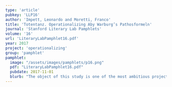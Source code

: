 ```yaml
---
type: 'article'
pubkey: 'LLP16'
author: 'Impett, Leonardo and Moretti, Franco'
title: 'Totentanz. Operationalizing Aby Warburg’s Pathosformeln'
journal: 'Stanford Literary Lab Pamphlets'
volume: '16'
url: 'LiteraryLabPamphlet16.pdf'
year: 2017
project: 'operationalizing'
group: 'pamphlet'
pamphlet:
  image: "/assets/images/pamphlets/p16.png"
  pdf: "LiteraryLabPamphlet16.pdf"
  pubdate: 2017-11-01
  blurb: "The object of this study is one of the most ambitious projects of twentieth-century art history: Aby Warburg’s *Atlas Mnemosyne*, conceived in the summer of 1926 – when the first mention of a *Bilderatlas*, or “atlas of images”, occurs in his journal—and truncated three years later, unfinished, by his sudden death in October 1929."
---
```

